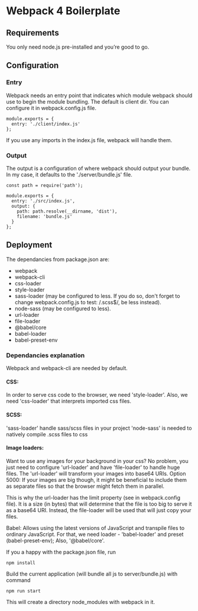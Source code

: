 # Webpack 4 Boilerplate

## Requirements
You only need node.js pre-installed and you’re good to go.

## Configuration

### Entry

Webpack needs an entry point that indicates which module webpack should use to begin the module bundling. The default is client dir.
You can configure it in webpack.config.js file.

```
module.exports = {
  entry: './client/index.js'
};
```

If you use any imports in the index.js file, webpack will handle them.

### Output

The output is a configuration of where webpack should output your bundle. In my case, it defaults to the  './server/bundle.js' file.

```
const path = require('path');

module.exports = {
  entry: './src/index.js',
  output: {
    path: path.resolve(__dirname, 'dist'),
    filename: 'bundle.js'
  }
};
```

## Deployment

The dependancies from package.json are:
* webpack
* webpack-cli
* css-loader
* style-loader
* sass-loader (may be configured to less. If you do so, don't forget to change webpack.config.js to
test: /\.scss$/, be less instead).
* node-sass (may be configured to less).
* url-loader
* file-loader
* @babel/core
* babel-loader
* babel-preset-env

### Dependancies explanation
Webpack and webpack-cli are needed by default.
#### CSS:
In order to serve css code to the browser, we need 'style-loader'.
Also, we need 'css-loader' that interprets imported css files.

#### SCSS:
'sass-loader' handle sass/scss files in your project
'node-sass' is needed to natively compile .scss files to css

#### Image loaders:
Want to use any images for your background in your css? No problem, you just need to configure 'url-loader' and have
'file-loader' to handle huge files.
The 'url-loader' will transform your images into base64 URIs.
Option 5000:
If your images are big though, it might be beneficial to include them as separate files so that the browser might fetch them in parallel.

This is why the url-loader has the limit property (see in webpack.config file). It is a size (in bytes) that will determine that the file is too big to serve it as a base64 URI. Instead, the file-loader will be used that will just copy your files.

Babel:
Allows using the latest versions of JavaScript and transpile files to ordinary JavaScript.
For that, we need loader - 'babel-loader' and preset (babel-preset-env); Also, '@babel/core'.

If you a happy with the package.json file, run
```
npm install
```

Build the current application (will bundle all js to server/bundle.js) with command

```
npm run start
```

This will create a directory node_modules with webpack in it.
